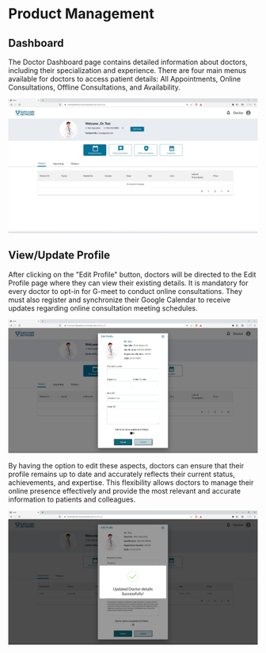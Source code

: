 # Product Management

## Dashboard

The Doctor Dashboard page contains detailed information about doctors, including their specialization and experience. There are four main menus available for doctors to access patient details: All Appointments, Online Consultations, Offline Consultations, and Availability.

![Logo](./images/doctor/dc_dashboard.jpg)

## View/Update Profile

After clicking on the "Edit Profile" button, doctors will be directed to the Edit Profile page where they can view their existing details. It is mandatory for every doctor to opt-in for G-meet to conduct online consultations. They must also register and synchronize their Google Calendar to receive updates regarding online consultation meeting schedules.

![Logo](./images/doctor/update_doc_profile.jpg)

By having the option to edit these aspects, doctors can ensure that their profile remains up to date and accurately reflects their current status, achievements, and expertise. This flexibility allows doctors to manage their online presence effectively and provide the most relevant and accurate information to patients and colleagues.

![Logo](./images/doctor/updated-profile.png)

